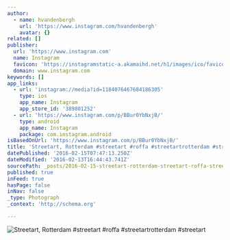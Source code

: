 ```yaml
---
author:
  - name: hvandenbergh
    url: 'https://www.instagram.com/hvandenbergh'
    avatar: {}
related: []
publisher:
  url: 'https://www.instagram.com'
  name: Instagram
  favicon: 'https://instagramstatic-a.akamaihd.net/h1/images/ico/favicon.ico/7cdab0872b15.ico'
  domain: www.instagram.com
keywords: []
app_links:
  - url: 'instagram://media?id=1184076467684186305'
    type: ios
    app_name: Instagram
    app_store_id: '389801252'
  - url: 'https://www.instagram.com/p/BBur0YbNxjB/'
    type: android
    app_name: Instagram
    package: com.instagram.android
isBasedOnUrl: 'https://www.instagram.com/p/BBur0YbNxjB/'
title: 'Streetart, Rotterdam #streetart #roffa #streetartrotterdam #streetart'
datePublished: '2016-02-15T07:47:13.250Z'
dateModified: '2016-02-13T16:44:43.741Z'
sourcePath: _posts/2016-02-15-streetart-rotterdam-streetart-roffa-streetartrotterdam.md
published: true
inFeed: true
hasPage: false
inNav: false
_type: Photograph
_context: 'http://schema.org'

---
```

![Streetart&comma; Rotterdam &num;streetart &num;roffa &num;streetartrotterdam &num;streetart](https://scontent.cdninstagram.com/t51.2885-15/s640x640/sh0.08/e35/12748281_175214686185802_800303762_n.jpg?ig_cache_key=MTE4NDA3NjQ2NzY4NDE4NjMwNQ%3D%3D.2)